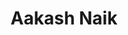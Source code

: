---
layout: page
title: Aakash Naik
description: PhD Candidate
img: assets/img/prof_pic.jpg
importance: 4
redirect: https://www.aakashnaik23.de/
category: current members
---